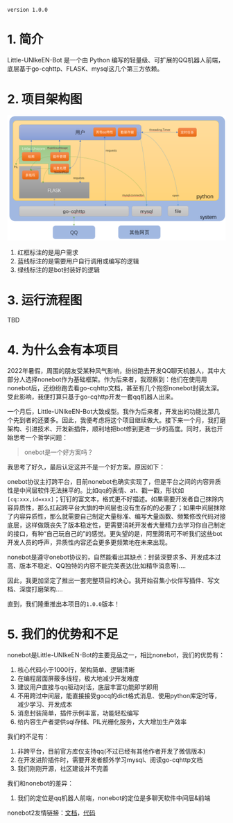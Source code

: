 `version 1.0.0`
# 1. 简介

Little-UNIkeEN-Bot 是一个由 Python 编写的轻量级、可扩展的QQ机器人前端，底层基于go-cqhttp、FLASK、mysql这几个第三方依赖。

# 2. 项目架构图

![framework](./images/framework.png)

1. 红框标注的是用户需求
2. 蓝线标注的是需要用户自行调用或编写的逻辑
3. 绿线标注的是bot封装好的逻辑

# 3. 运行流程图

TBD

# 4. 为什么会有本项目

2022年暑假，周围的朋友受某种风气影响，纷纷跑去开发QQ聊天机器人，其中大部分人选择nonebot作为基础框架。作为后来者，我观察到：他们在使用用nonebot后，还纷纷跑去看go-cqhttp文档，甚至有几个抱怨nonebot封装太深。受此影响，我便打算只基于go-cqhttp开发一套qq机器人出来。

一个月后，Little-UNIkeEN-Bot大致成型。我作为后来者，开发出的功能比那几个先到者的还要多。因此，我便考虑将这个项目继续做大。接下来一个月，我打磨架构、引进技术、开发新插件，顺利地把bot修到更进一步的高度。同时，我也开始思考一个哲学问题：

> onebot是一个好方案吗？

我思考了好久，最后认定这并不是一个好方案。原因如下：

onebot协议主打跨平台，目前nonebot也确实实现了，但是平台之间的内容异质性是中间层软件无法抹平的。比如qq的表情、at、戳一戳，形状如`[cq:xxx,id=xxx]`；钉钉的富文本，格式更不好描述。如果需要开发者自己抹除内容异质性，那么扛起跨平台大旗的中间层也没有生存的的必要了；如果中间层抹除了内容异质性，那么就需要自己制定大量标准、编写大量函数、频繁修改代码对接底层，这样做既丧失了版本稳定性，更需要消耗开发者大量精力去学习你自己制定的接口，有种“自己玩自己的”的感觉。更失望的是，阿里腾讯可不听我们这些bot开发人员的呼声，异质性内容还会更多更频繁地在未来出现。

nonebot是遵守onebot协议的，自然能看出其缺点：封装深要求多、开发成本过高、版本不稳定、QQ独特的内容不能完美表达(比如精华消息等)....

因此，我更加坚定了推出一套完整项目的决心。我开始召集小伙伴写插件、写文档、深度打磨架构....

直到，我们隆重推出本项目的`1.0.0`版本！

# 5. 我们的优势和不足

nonebot是Little-UNIkeEN-Bot的主要竞品之一，相比nonebot，我们的优势有：

1. 核心代码小于1000行，架构简单、逻辑清晰
2. 在编程层面屏蔽多线程，极大地减少开发难度
3. 建议用户直接与qq驱动对话，底层丰富功能即学即用
4. 不用跨过中间层，能直接接受gocq的dict格式消息、使用python库定时等，减少学习、开发成本
5. 消息封装简单，插件示例丰富，功能轻松编写
6. 给内容生产者提供sql存储、PIL光栅化服务，大大增加生产效率

我们的不足有：

1. 非跨平台，目前官方库仅支持qq(不过已经有其他作者开发了微信版本)
2. 在开发进阶插件时，需要开发者额外学习mysql、阅读go-cqhttp文档
3. 我们刚刚开源，社区建设并不完善

我们和nonebot的差异：

1. 我们的定位是qq机器人前端，nonebot的定位是多聊天软件中间层&前端

nonebot2友情链接：[文档](https://nb2.baka.icu/)，[代码](https://github.com/nonebot/nonebot2)